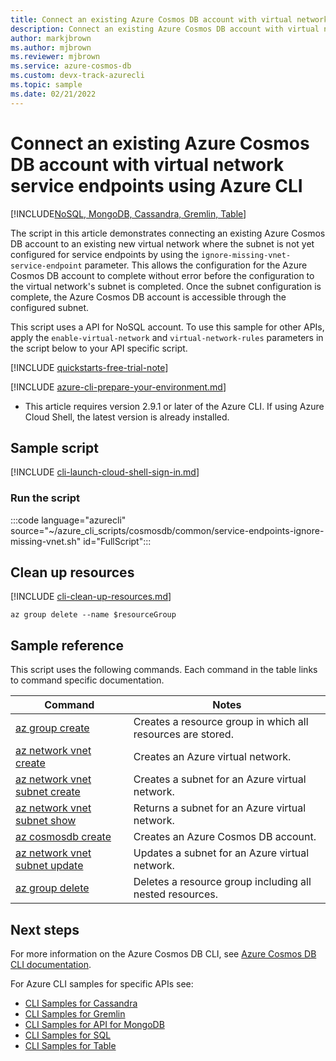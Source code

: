 ```yaml
---
title: Connect an existing Azure Cosmos DB account with virtual network service endpoints
description: Connect an existing Azure Cosmos DB account with virtual network service endpoints
author: markjbrown
ms.author: mjbrown
ms.reviewer: mjbrown
ms.service: azure-cosmos-db
ms.custom: devx-track-azurecli
ms.topic: sample
ms.date: 02/21/2022
---
```


# Connect an existing Azure Cosmos DB account with virtual network service endpoints using Azure CLI

[!INCLUDE[NoSQL, MongoDB, Cassandra, Gremlin, Table](../../../includes/appliesto-nosql-mongodb-cassandra-gremlin-table.md)]

The script in this article demonstrates connecting an existing Azure Cosmos DB account to an existing new virtual network where the subnet is not yet configured for service endpoints by using the `ignore-missing-vnet-service-endpoint` parameter. This allows the configuration for the Azure Cosmos DB account to complete without error before the configuration to the virtual network's subnet is completed. Once the subnet configuration is complete, the Azure Cosmos DB account is accessible through the configured subnet.

This script uses a API for NoSQL account. To use this sample for other APIs, apply the `enable-virtual-network` and `virtual-network-rules` parameters in the script below to your API specific script.

[!INCLUDE [quickstarts-free-trial-note](~/reusable-content/ce-skilling/azure/includes/quickstarts-free-trial-note.md)]

[!INCLUDE [azure-cli-prepare-your-environment.md](~/reusable-content/azure-cli/azure-cli-prepare-your-environment.md)]

- This article requires version 2.9.1 or later of the Azure CLI. If using Azure Cloud Shell, the latest version is already installed.

## Sample script

[!INCLUDE [cli-launch-cloud-shell-sign-in.md](~/reusable-content/ce-skilling/azure/includes/cli-launch-cloud-shell-sign-in.md)]

### Run the script

:::code language="azurecli" source="~/azure_cli_scripts/cosmosdb/common/service-endpoints-ignore-missing-vnet.sh" id="FullScript":::

## Clean up resources

[!INCLUDE [cli-clean-up-resources.md](~/reusable-content/ce-skilling/azure/includes/cli-clean-up-resources.md)]

```azurecli
az group delete --name $resourceGroup
```

## Sample reference

This script uses the following commands. Each command in the table links to command specific documentation.

| Command | Notes |
|---|---|
| [az group create](/cli/azure/group#az-group-create) | Creates a resource group in which all resources are stored. |
| [az network vnet create](/cli/azure/network/vnet#az-network-vnet-create) | Creates an Azure virtual network. |
| [az network vnet subnet create](/cli/azure/network/vnet/subnet#az-network-vnet-subnet-create) | Creates a subnet for an Azure virtual network. |
| [az network vnet subnet show](/cli/azure/network/vnet/subnet#az-network-vnet-subnet-show) | Returns a subnet for an Azure virtual network. |
| [az cosmosdb create](/cli/azure/cosmosdb#az-cosmosdb-create) | Creates an Azure Cosmos DB account. |
| [az network vnet subnet update](/cli/azure/network/vnet/subnet#az-network-vnet-subnet-update) | Updates a subnet for an Azure virtual network. |
| [az group delete](/cli/azure/resource#az-resource-delete) | Deletes a resource group including all nested resources. |

## Next steps

For more information on the Azure Cosmos DB CLI, see [Azure Cosmos DB CLI documentation](/cli/azure/cosmosdb).

For Azure CLI samples for specific APIs see:

- [CLI Samples for Cassandra](../../../cassandra/cli-samples.md)
- [CLI Samples for Gremlin](../../../graph/cli-samples.md)
- [CLI Samples for API for MongoDB](../../../mongodb/cli-samples.md)
- [CLI Samples for SQL](../../../sql/cli-samples.md)
- [CLI Samples for Table](../../../table/cli-samples.md)
